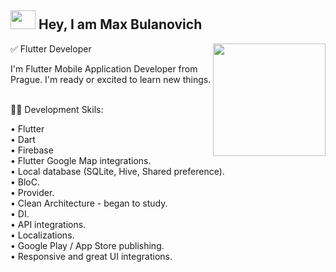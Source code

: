 ## <img src="https://media.tenor.com/images/30169e4a670daf12443df7d2dd140176/tenor.gif" width="40px" height="30px"/> Hey, I am Max Bulanovich
<img height="180em" align="right" src="https://user-images.githubusercontent.com/59374587/153518639-7a26f075-9621-4c47-bae8-e46c957d09a7.png"/>
✅ Flutter Developer <br/>  


I'm Flutter Mobile Application Developer from Prague. I'm ready or excited to learn new things.<br/><br/>


👨‍💻 Development Skils:<br/>

• Flutter <br/>
• Dart <br/>
• Firebase <br/>
• Flutter Google Map integrations.<br/>
• Local database (SQLite, Hive, Shared preference).<br/>
• BloC.<br/>
• Provider.<br/>
• Clean Architecture - began to study.<br/>
• DI.<br/>
• API integrations.<br/>
• Localizations.<br/>
• Google Play / App Store publishing.<br/>
• Responsive and great UI integrations.<br/>


